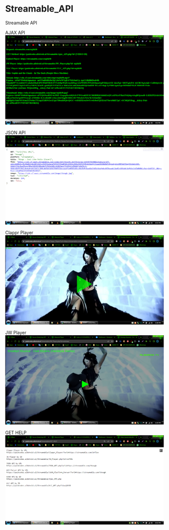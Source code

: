 # Streamable_API
Streamable API

AJAX API
![Logo](https://raw.githubusercontent.com/SxtBox/Streamable_API/Albdroid/Screenshot/AJAX.png?raw=true)

JSON API
![Logo](https://raw.githubusercontent.com/SxtBox/Streamable_API/Albdroid/Screenshot/JSON.png?raw=true)

Clappr Player
![Logo](https://raw.githubusercontent.com/SxtBox/Streamable_API/Albdroid/Screenshot/Clappr_Player.png?raw=true)

JW Player
![Logo](https://raw.githubusercontent.com/SxtBox/Streamable_API/Albdroid/Screenshot/JW_Player.png?raw=true)

GET HELP
![Logo](https://raw.githubusercontent.com/SxtBox/Streamable_API/Albdroid/Screenshot/HELP.png?raw=true)
